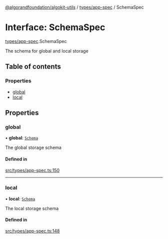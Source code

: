 [@algorandfoundation/algokit-utils](../README.md) / [types/app-spec](../modules/types_app_spec.md) / SchemaSpec

# Interface: SchemaSpec

[types/app-spec](../modules/types_app_spec.md).SchemaSpec

The schema for global and local storage

## Table of contents

### Properties

- [global](types_app_spec.SchemaSpec.md#global)
- [local](types_app_spec.SchemaSpec.md#local)

## Properties

### global

• **global**: [`Schema`](types_app_spec.Schema.md)

The global storage schema

#### Defined in

[src/types/app-spec.ts:150](https://github.com/algorandfoundation/algokit-utils-ts/blob/main/src/types/app-spec.ts#L150)

___

### local

• **local**: [`Schema`](types_app_spec.Schema.md)

The local storage schema

#### Defined in

[src/types/app-spec.ts:148](https://github.com/algorandfoundation/algokit-utils-ts/blob/main/src/types/app-spec.ts#L148)
